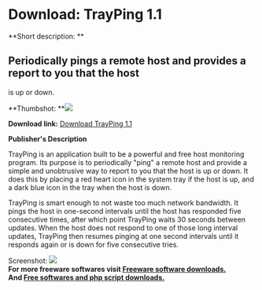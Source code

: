# Download: TrayPing 1.1

**Short description: **

## Periodically pings a remote host and provides a report to you that the host
is up or down.

  
**Thumbshot: **![](http://www.freewarefiles.com/screenshot/trayping_md.gif)   
  
**Download link:** [Download TrayPing 1.1](http://freesoftwares.boysofts.com/TrayPing_program_19764.html)  
  

**Publisher's Description**  
  

TrayPing is an application built to be a powerful and free host monitoring
program. Its purpose is to periodically "ping" a remote host and provide a
simple and unobtrusive way to report to you that the host is up or down. It
does this by placing a red heart icon in the system tray if the host is up,
and a dark blue icon in the tray when the host is down.

TrayPing is smart enough to not waste too much network bandwidth. It pings the
host in one-second intervals until the host has responded five consecutive
times, after which point TrayPing waits 30 seconds between updates. When the
host does not respond to one of those long interval updates, TrayPing then
resumes pinging at one second intervals until it responds again or is down for
five consecutive tries.

  
  
Screenshot: ![](http://www.freewarefiles.com/screenshot/trayping.gif)  
**For more freeware softwares visit [Freeware software downloads.](http://freesoftwares.boysofts.com/)**   
**And [Free softwares and php script downloads.](http://www.boysofts.com/)**

